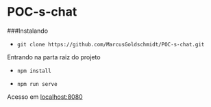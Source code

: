 # POC-s-chat

###Instalando

* `git clone https://github.com/MarcusGoldschmidt/POC-s-chat.git`

Entrando na parta raiz do projeto

* `npm install`

* `npm run serve`

Acesso em [localhost:8080](http://localhost:8080/)
